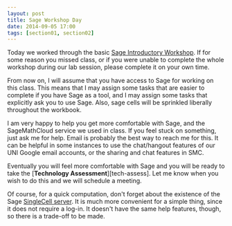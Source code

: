 ```yaml
---
layout: post
title: Sage Workshop Day
date: 2014-09-05 17:00
tags: [section01, section02]
---
```


Today we worked through the basic [Sage Introductory Workshop][sagewkshp]. If for
some reason you missed class, or if you were unable to complete the whole workshop
during our lab session, please complete it on your own time.

From now on, I will assume that you have access to Sage for working on this class.
This means that I may assign some tasks that are easier to complete if you have
Sage as a tool, and I may assign some tasks that explicitly ask you to use Sage.
Also, sage cells will be sprinkled liberally throughout the workbook.

I am very happy to help you get more comfortable with Sage, and the
SageMathCloud service we used in class. If you feel stuck on something, just ask
me for help. Email is probably the best way to reach me for this. It can be
helpful in some instances to use the chat/hangout features of our UNI Google
email accounts, or the sharing and chat features in SMC.

Eventually you will feel more comfortable with Sage and you will be ready to
take the [**Technology Assessment**][tech-assess]. Let me know when you wish to
do this and we will schedule a meeting.

Of course, for a quick computation, don't forget about the existence of the Sage
[SingleCell server][sage-single-cell]. It is much more convenient for a simple
thing, since it does not require a log-in. It doesn't have the same help features,
though, so there is a trade-off to be made.




[sagewkshp]: http://theronhitchman.github.io/sage-workshop/
[sage-single-cell]: http://sagecell.sagemath.com/

